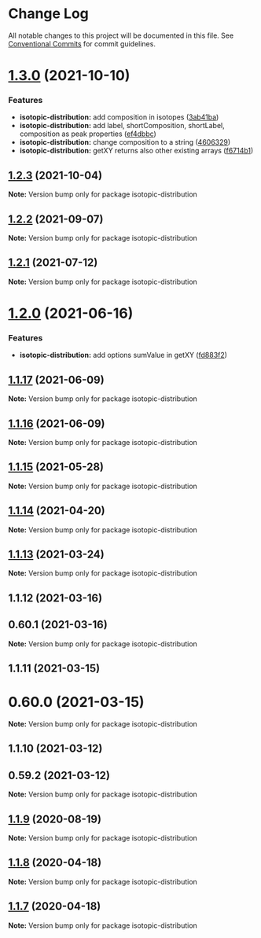 # Change Log

All notable changes to this project will be documented in this file.
See [Conventional Commits](https://conventionalcommits.org) for commit guidelines.

# [1.3.0](https://github.com/cheminfo/mass-tools/compare/isotopic-distribution@1.2.3...isotopic-distribution@1.3.0) (2021-10-10)


### Features

* **isotopic-distribution:** add composition in isotopes ([3ab41ba](https://github.com/cheminfo/mass-tools/commit/3ab41baa11e9bdf8836cab3a5d404a817ee29807))
* **isotopic-distribution:** add label, shortComposition, shortLabel, composition as peak properties ([ef4dbbc](https://github.com/cheminfo/mass-tools/commit/ef4dbbcf74235ec9d15c154d1cc674684bac7bb3))
* **isotopic-distribution:** change composition to a string ([4606329](https://github.com/cheminfo/mass-tools/commit/460632960b3179573eeb828dd4ae66f6f1d0f176))
* **isotopic-distribution:** getXY returns also other existing arrays ([f6714b1](https://github.com/cheminfo/mass-tools/commit/f6714b1b8ec937fc8b1afe828e9ff72adb7346b3))





## [1.2.3](https://github.com/cheminfo/mass-tools/compare/isotopic-distribution@1.2.2...isotopic-distribution@1.2.3) (2021-10-04)

**Note:** Version bump only for package isotopic-distribution





## [1.2.2](https://github.com/cheminfo/mass-tools/compare/isotopic-distribution@1.2.1...isotopic-distribution@1.2.2) (2021-09-07)

**Note:** Version bump only for package isotopic-distribution





## [1.2.1](https://github.com/cheminfo/mass-tools/compare/isotopic-distribution@1.2.0...isotopic-distribution@1.2.1) (2021-07-12)

**Note:** Version bump only for package isotopic-distribution





# [1.2.0](https://github.com/cheminfo/mass-tools/compare/isotopic-distribution@1.1.17...isotopic-distribution@1.2.0) (2021-06-16)


### Features

* **isotopic-distribution:** add options sumValue in getXY ([fd883f2](https://github.com/cheminfo/mass-tools/commit/fd883f2d3d8d8a8bc7086bbe58c02ed8c749395e))





## [1.1.17](https://github.com/cheminfo/mass-tools/compare/isotopic-distribution@1.1.16...isotopic-distribution@1.1.17) (2021-06-09)

**Note:** Version bump only for package isotopic-distribution





## [1.1.16](https://github.com/cheminfo/mass-tools/compare/isotopic-distribution@1.1.15...isotopic-distribution@1.1.16) (2021-06-09)

**Note:** Version bump only for package isotopic-distribution





## [1.1.15](https://github.com/cheminfo/mass-tools/compare/isotopic-distribution@1.1.14...isotopic-distribution@1.1.15) (2021-05-28)

**Note:** Version bump only for package isotopic-distribution





## [1.1.14](https://github.com/cheminfo/mass-tools/compare/isotopic-distribution@1.1.13...isotopic-distribution@1.1.14) (2021-04-20)

**Note:** Version bump only for package isotopic-distribution





## [1.1.13](https://github.com/cheminfo/mass-tools/compare/isotopic-distribution@1.1.12...isotopic-distribution@1.1.13) (2021-03-24)

**Note:** Version bump only for package isotopic-distribution





## 1.1.12 (2021-03-16)



## 0.60.1 (2021-03-16)

**Note:** Version bump only for package isotopic-distribution





## 1.1.11 (2021-03-15)



# 0.60.0 (2021-03-15)

**Note:** Version bump only for package isotopic-distribution





## 1.1.10 (2021-03-12)



## 0.59.2 (2021-03-12)

**Note:** Version bump only for package isotopic-distribution





## [1.1.9](https://github.com/cheminfo/mass-tools/compare/isotopic-distribution@1.1.8...isotopic-distribution@1.1.9) (2020-08-19)

**Note:** Version bump only for package isotopic-distribution

## [1.1.8](https://github.com/cheminfo/mass-tools/compare/isotopic-distribution@1.1.7...isotopic-distribution@1.1.8) (2020-04-18)

**Note:** Version bump only for package isotopic-distribution

## [1.1.7](https://github.com/cheminfo/mass-tools/compare/isotopic-distribution@1.1.6...isotopic-distribution@1.1.7) (2020-04-18)

**Note:** Version bump only for package isotopic-distribution
